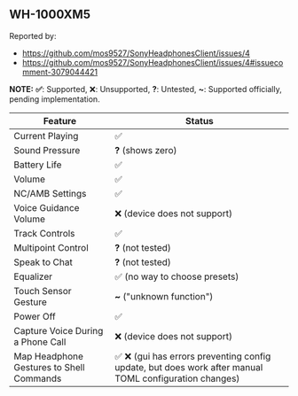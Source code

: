 WH-1000XM5
---
Reported by:
- https://github.com/mos9527/SonyHeadphonesClient/issues/4
- https://github.com/mos9527/SonyHeadphonesClient/issues/4#issuecomment-3079044421

**NOTE:** **✅**: Supported, ❌: Unsupported, **?**: Untested, **~**: Supported officially, pending implementation.

| Feature                                  | Status                                                                                               |
|------------------------------------------|------------------------------------------------------------------------------------------------------|
| Current Playing                          | ✅                                                                                                    |
| Sound Pressure                           | **?** (shows zero)                                                                                   |
| Battery Life                             | ✅                                                                                                    |
| Volume                                   | ✅                                                                                                    |
| NC/AMB Settings                          | ✅                                                                                                    |
| Voice Guidance Volume                    | ❌ (device does not support)                                                                          |
| Track Controls                           | ✅                                                                                                    |
| Multipoint Control                       | **?** (not tested)                                                                                   |
| Speak to Chat                            | **?** (not tested)                                                                                   |
| Equalizer                                | ✅ (no way to choose presets)                                                                         |
| Touch Sensor Gesture                     | **~** ("unknown function")                                                                           |
| Power Off                                | ✅                                                                                                    |
| Capture Voice During a Phone Call        | ❌ (device does not support)                                                                          |
| Map Headphone Gestures to Shell Commands | ✅ ❌ (gui has errors preventing config update, but does work after manual TOML configuration changes) |
